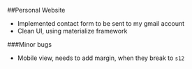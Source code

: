 ##Personal Website

* Implemented contact form to be sent to my gmail account
* Clean UI, using materialize framework

###Minor bugs
* Mobile view, needs to add margin, when they break to `s12`
